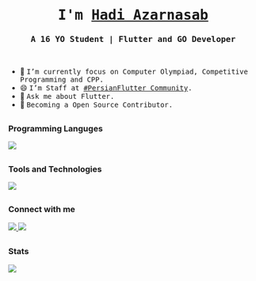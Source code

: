<p align="center"><h1 align="center"><samp> I'm <a href="https://Hadi7546.ir">Hadi Azarnasab </a> </samp></h1></p>
<p align="center"><h3 align="center"><samp> A 16 YO Student | Flutter and GO Developer</samp></h3></p>
<br>

<div>
  
- 🔭 <samp>I’m currently focus on Computer Olympiad, Competitive Programming and CPP.
- 😄 <samp>I’m Staff at [#PersianFlutter Community](https://PersianFlutter.com).
- 💬 <samp>Ask me about Flutter.
- 🥇 <samp>Becoming a Open Source Contributor.
</div> 
  
##
  
### Programming Languges
  <a href="https://hadi7546.me">
    <img src="https://skillicons.dev/icons?i=dart,go,cpp&theme=dark" />
  </a>

##

### Tools and Technologies
  <a href="https://hadi7546.me">
    <img src="https://skillicons.dev/icons?i=flutter,vscode,figma,git,github,firebase,appwrite,heroku,bash,linux&theme=dark" />
  </a>

##
### Connect with me
  <a href="https://discord.com/users/910211623589912657">
    <img src="https://skillicons.dev/icons?i=discord&theme=dark" />
  </a>
  <a href="https://linkedin.com/in/hadi7546">
    <img src="https://skillicons.dev/icons?i=linkedin&theme=dark" />
  </a>

  
##

### Stats
  <a href="https://github.com/Hadi7546">
<img align="center" src="https://github-readme-stats.vercel.app/api?username=Hadi7546&show_icons=true&count_private=true&include_all_commits=true&theme=nord" /></a>
